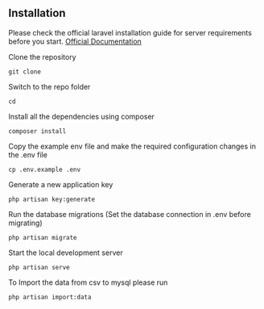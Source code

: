 ## Installation

Please check the official laravel installation guide for server requirements before you start. [Official Documentation](https://laravel.com/docs/9.x/installation)

Clone the repository

```
git clone 
```

Switch to the repo folder

```
cd 
```

Install all the dependencies using composer

```
composer install
```

Copy the example env file and make the required configuration changes in the .env file

```
cp .env.example .env
```

Generate a new application key

```
php artisan key:generate
```

Run the database migrations (Set the database connection in .env before migrating)

```
php artisan migrate
```

Start the local development server

```
php artisan serve
```

To Import the data from csv to mysql please run

```
php artisan import:data
```

